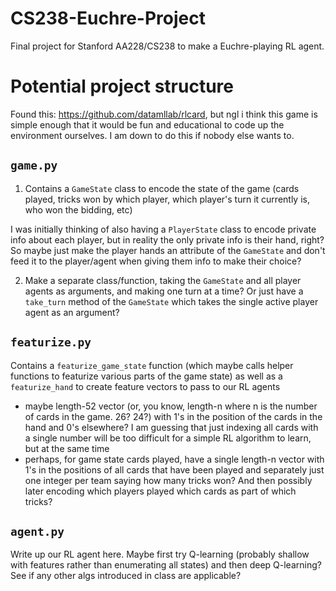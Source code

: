 # CS238-Euchre-Project
Final project for Stanford AA228/CS238 to make a Euchre-playing RL agent.

# Potential project structure 

Found this: https://github.com/datamllab/rlcard, but ngl i think this game is simple enough that it would be fun and educational to code up the environment ourselves. I am down to do this if nobody else wants to.

## `game.py`
1) Contains a `GameState` class to encode the state of the game (cards played, tricks won by which player, which player's turn it currently is, who won the bidding, etc)

I was initially thinking of also having a `PlayerState` class to encode private info about each player, but in reality the only private info is their hand, right? So maybe just make the player hands an attribute of the `GameState` and don't feed it to the player/agent when giving them info to make their choice?

2) Make a separate class/function, taking the `GameState` and all player agents as arguments, and making one turn at a time? Or just have a `take_turn` method of the `GameState` which takes the single active player agent as an argument?

## `featurize.py`

Contains a `featurize_game_state` function (which maybe calls helper functions to featurize various parts of the game state) as well as a `featurize_hand` to create feature vectors to pass to our RL agents
- maybe length-52 vector (or, you know, length-n where n is the number of cards in the game. 26? 24?) with 1's in the position of the cards in the hand and 0's elsewhere? I am guessing that just indexing all cards with a single number will be too difficult for a simple RL algorithm to learn, but at the same time
- perhaps, for game state cards played, have a single length-n vector with 1's in the positions of all cards that have been played and separately just one integer per team saying how many tricks won? And then possibly later encoding which players played which cards as part of which tricks?

## `agent.py`

Write up our RL agent here. Maybe first try Q-learning (probably shallow with features rather than enumerating all states) and then deep Q-learning? See if any other algs introduced in class are applicable?
